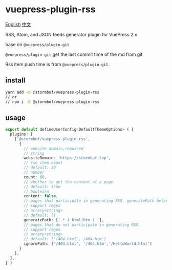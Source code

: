 # vuepress-plugin-rss
 [English](README.md)  [中文](README_zh.md)

RSS, Atom, and JSON feeds generator plugin for VuePress 2.x

base on `@vuepress/plugin-git`

`@vuepress/plugin-git` get the last commit time  of the md from git.

Rss item push time is from `@vuepress/plugin-git`.
## install

```bash
yarn add -D @stormbuf/vuepress-plugin-rss
// or
// npm i -D @stormbuf/vuepress-plugin-rss
```

## usage

```typescript
export default defineUserConfig<DefaultThemeOptions> ( {
  plugins: [
    ['@stormbuf/vuepress-plugin-rss',
      {
        // website domain,required
        // string
        websiteDomain: 'https://stormbuf.top',
        // rss item count
        // default: 20
        // number
        count: 60,
        // whether to get the content of a page
        // default: true
        // boolearn
        content: false,
        // pages that participate in generating RSS. generatePath before ignorePath.
        // support regex
        // arrary<string>
        // default: []
        generatePath: ['.* ( html|htm ) '],
        // pages that do not participate in generating RSS.
        // support regex
        // arrary<string>
        // default: ['/404.html','/404.htm']
        ignorePath: ['/404.html', '/404.htm','/HelloWorld.html']
      }
    ],
  ],
} )
```
